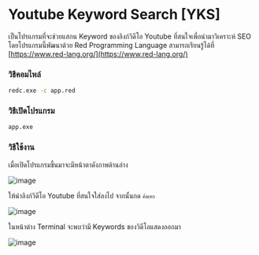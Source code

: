 # Youtube Keyword Search [YKS]
เป็นโปรแกรมที่จะช่วยแสกน Keyword ของลิงก์วิดีโอ Youtube ที่สนใจเพื่อนำมาวิเคราะห์ SEO โดยโปรแกรมนี้พัฒนาด้วย Red Programming Language สามารถเรียนรู้ได้ที่ [https://www.red-lang.org/](https://www.red-lang.org/)
### วิธีคอมไพล์
```cmd
redc.exe -c app.red
```

### วิธีเปิดโปรแกรม
```cmd
app.exe
```
### วิธีใช้งาน
เมื่อเปิดโปรแกรมขึ้นมาจะมีหน้าตาดังภาพด้านล่าง

![image](https://github.com/user-attachments/assets/66b8100d-6253-4c13-a8d5-5bdb61169197)

ให้นำลิงก์วิดีโอ Youtube ที่สนใจใส่ลงไป จากนั้นกด `ค้นหา`

![image](https://github.com/user-attachments/assets/e9bea626-848d-435f-867a-49a86e4aa409)


ในหน้าต่าง Terminal จะพบว่ามี Keywords ของวิดีโอแสดงออกมา

![image](https://github.com/user-attachments/assets/5c82fc2f-4fa1-4dc9-bf3d-563cbf955b4c)

